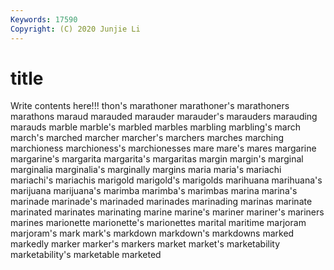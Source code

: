 ```yaml
---
Keywords: 17590
Copyright: (C) 2020 Junjie Li
---
```


# title

Write contents here!!!
thon's 
marathoner
marathoner's 
marathoners 
marathons 
maraud 
marauded 
marauder 
marauder's 
marauders 
marauding 
marauds
marble 
marble's 
marbled 
marbles 
marbling 
marbling's 
march 
march's 
marched 
marcher
marcher's 
marchers 
marches 
marching 
marchioness 
marchioness's 
marchionesses 
mare 
mare's 
mares
margarine 
margarine's 
margarita 
margarita's 
margaritas 
margin 
margin's 
marginal 
marginalia 
marginalia's
marginally 
margins 
maria 
maria's 
mariachi 
mariachi's 
mariachis 
marigold 
marigold's 
marigolds
marihuana 
marihuana's 
marijuana 
marijuana's 
marimba 
marimba's 
marimbas 
marina 
marina's 
marinade
marinade's 
marinaded 
marinades 
marinading 
marinas 
marinate 
marinated 
marinates 
marinating 
marine
marine's 
mariner 
mariner's 
mariners 
marines 
marionette 
marionette's 
marionettes 
marital 
maritime
marjoram 
marjoram's 
mark 
mark's 
markdown 
markdown's 
markdowns 
marked 
markedly 
marker
marker's 
markers 
market 
market's 
marketability 
marketability's 
marketable 
marketed 
